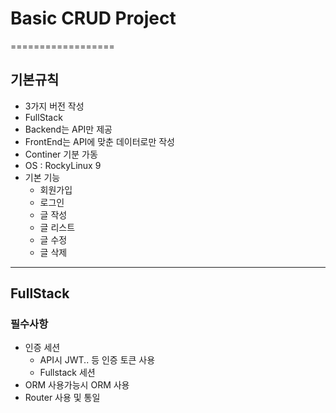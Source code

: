 # Basic CRUD Project
==================
## 기본규칙
- 3가지 버전 작성
- FullStack 
- Backend는 API만 제공
- FrontEnd는 API에 맞춘 데이터로만 작성
- Continer 기분 가동
- OS : RockyLinux 9 
- 기본 기능
   - 회원가입
   - 로그인
   - 글 작성
   - 글 리스트
   - 글 수정
   - 글 삭제
  
------------------
## FullStack
### 필수사항
- 인증 세션
   - API시 JWT.. 등 인증 토큰 사용
   - Fullstack 세션
- ORM 사용가능시 ORM 사용
- Router 사용 및 통일
